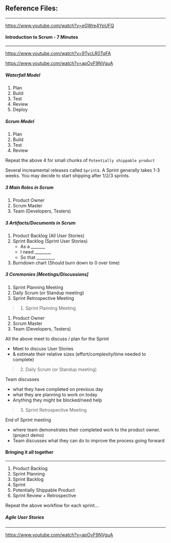 ## Reference Files:
-------------------

https://www.youtube.com/watch?v=eGWre4YpUFQ



#### Introduction to Scrum - 7 Minutes
---------------------------------------

https://www.youtube.com/watch?v=9TycLR0TqFA

https://www.youtube.com/watch?v=apOvF9NVguA


##### Waterfall Model

1. Plan
2. Build
3. Test
4. Review
5. Deploy

##### Scrum Model

1. Plan
2. Build
3. Test
4. Review

Repeat the above 4 for small chunks of `Potentially shippable product`

Several increamental releases called `Sprint`s. 
A Sprint generally takes 1-3 weeks.
You may decide to start shipping after 1/2/3 sprints.

##### 3 Main Roles in Scrum

1. Product Owner
2. Scrum Master
3. Team (Developers, Testers)

##### 3 Artifacts/Documents in Scrum

1. Product Backlog (All User Stories)
2. Sprint Backlog (Sprint User Stories)
    - As a _______
    - I need ________
    - So that _________
3. Burndown chart (Should burn down to 0 over time)

##### 3 Ceremonies [Meetings/Discussions]

1. Sprint Planning Meeting 
2. Daily Scrum (or Standup meeting)
3. Sprint Retrospective Meeting


> 1. Sprint Planning Meeting 

1. Product Owner
2. Scrum Master
3. Team (Developers, Testers) 

All the above meet to discuss / plan for the Sprint
- Meet to discuss User Stories 
- & estimate their relative sizes (effort/complexity/time needed to complete)


> 2. Daily Scrum (or Standup meeting)

Team discusses 
  - what they have completed on previous day
  - what they are planning to work on today
  - Anything they might be blocked/need help


> 3. Sprint Retrospective Meeting

End of Sprint meeting
  - where team demonstrates their completed work to the product owner. (project demo)
  - Team discusses what they can do to improve the process going forward


#### Bringing it all together
-----------------------------

1. Product Backlog
2. Sprint Planning
3. Sprint Backlog
4. Sprint
5. Potentially Shippable Product
6. Sprint Review + Retrospective

Repeat the above workflow for each sprint...

##### Agile User Stories
-------------------------

https://www.youtube.com/watch?v=apOvF9NVguA
